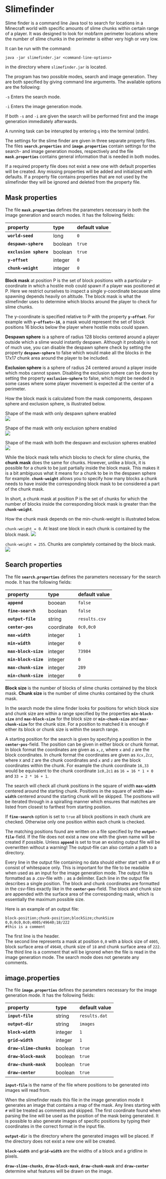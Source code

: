 # Slimefinder

Slime finder is a command line Java tool to search for locations in a Minecraft world with specific amounts of slime chunks within certain range of a player. It was designed to look for mobfarm perimeter locations where the number of slime chunks in the perimeter is either very high or very low.

It can be run with the command:
```
java -jar slimefinder.jar <command-line-options>
```
in the directory where ``slimefinder.jar`` is located.

The program has two possible modes, search and image generation. They are both specified by giving command line arguments. The available options are the following:

``-s``  Enters the search mode.

``-i``  Enters the image generation mode.

If both ``-s`` and ``-i`` are given the search will be performed first and the image generation immediately afterwards.

A running task can be interupted by entering ``q`` into the terminal (stdin).

The settings for the slime finder are given in three separate property files. The files **``search.properties``** and **``image.properties``** contain settings for the search- and image generation modes, respectively and the file **``mask.properties``** contains general information that is needed in both modes. 

If a required property file does not exist a new one with default properties will be created. Any missing properties will be added and initialized with defaults.
If a property file contains properties that are not used by the slimefinder they will be ignored and deleted from the property file.

## Mask properties

The file **``mask.properties``** defines the parameters necessary in both the image generation and search modes. It has
the following fields:

| property | type | default value |
|:--- |:--- |:---|
| **``world-seed``**     | long | ``0`` |
| **``despawn-sphere``** | boolean  | ``true`` |
| **``exclusion sphere``** | boolean | ``true`` |
| **``y-offset``** | integer | ``0`` |
| **``chunk-weight``** | integer | ``0`` |

**Block mask** at position P is the set of block positions with a particular y-coordinate in which a hostile mob could spawn if a player was positioned at P. Here we restrict ourselves to inspect a single y-coordinate because slime spawning depends heavily on altitude. The block mask is what the slimefinder uses to determine which blocks around the player to check for slime chunks.

The y-coordinate is specified relative to P with the property **``y-offset``**. For example with **``y-offset=-16``**,  a mask would represent the set of block positions 16 blocks below the player where hostile mobs could spawn.

**Despawn sphere** is a sphere of radius 128 blocks centered around a player outside which a slime would instantly despawn. Although it probably is not of much use, you can disable the despawn sphere check by setting the property **``despawn-sphere``** to false which would make all the blocks in the 17x17 chunk area around the player to be included.

**Exclusion sphere** is a sphere of radius 24 centered around a player inside which mobs cannot spawn.
Disabling the exclusion sphere can be done by setting the property **``exclusion-sphere``** to false, which might be needed in some cases where some player movement is expected at the center of a perimeter.

How the block mask is calculated from the mask components, despawn sphere and exclusion sphere, is illustrated below.

Shape of the mask with only despawn sphere enabled  
![](resources/despawn-sphere.png)

Shape of the mask with only exclusion sphere enabled  
![](resources/exclusion-sphere.png)

Shape of the mask with both the despawn and exclusion spheres enabled  
![](resources/block-mask.png)

While the block mask tells which blocks to check for slime chunks, the **chunk mask** does the same for chunks. However, unlike a block, it is possible for a chunk to be just partially inside the block mask. This makes it is a bit ambiguous what it means for a chunk to be in the despawn sphere for example. 
**``chunk-weight``** allows you to specify how many blocks a chunk needs to have inside the corresponding block mask to be considered a part of the chunk mask.

In short, a chunk mask at position P is the set of chunks for which the number of blocks inside the corresponding block mask is greater than the **``chunk-weight``**.

How the chunk mask depends on the min-chunk-weight is illustrated below.

`chunk-weight = 0`. At least one block in each chunk is contained by the block mask.
![](resources/chunk-weight=0.png)

`chunk-weight = 255`. Chunks are completely contained by the block mask.
![](resources/chunk-weight=255.png)

## Search properties

The file **``search.properties``** defines the parameters necessary for the search mode. It has the following fields:

| property | type | default value |
|:--- |:--- |:---|
| **``append``** | booean | ``false`` |
| **``fine-search``** | boolean | ``false`` |
| **``output-file``** | string | ``results.csv`` |
| **``center-pos``** | coordinate | ``0c0,0c0`` |
| **``max-width``** | integer | ``1`` |
| **``min-width``** | integer | ``0`` |
| **``max-block-size``** | integer | ``73984`` |
| **``min-block-size``** | integer | ``0`` |
| **``max-chunk-size``** | integer | ``289`` |
| **``min-chunk-size``** | integer | ``0`` |

**Block size** is the number of blocks of slime chunks contained by the block mask.
**Chunk size** is the number of slime chunks contained by the chunk mask.

In the search mode the slime finder looks for positions for which block size and chunk size are within a range specified by the properties **``min-block-size``** and **``max-block-size``** for the block size or **``min-chunk-size``** and **``max-chunk-size``** for the chunk size. For a position to matched it is enough if either its block or chunk size is within the search range.

A starting position for the search is given by specifying a position in the **``center-pos``**-field. The position can be given in either block or chunk format.
In block format the coordinates are given as ``x,z``,  where ``x`` and ``z`` are the block coordinates.
In chunk format the coordinates are given as ``Xcx,Zcz``,  where ``X`` and ``Z`` are the chunk coordinates and ``x`` and ``z`` are the block coordinates within the chunk.
For example the chunk coordinate ``16,33`` would be equivalent to the chunk coordinate ``1c0,2c1`` as ``16 = 16 * 1 + 0`` and ``33 = 2 * 16 + 1``.

The search will check all chunk positions in the square of width **``max-width``** centered around the starting chunk. Positions in the square of width **``min-width``** centered around the starting chunk will be skipped. The positions will be iterated through in a spiralling manner which ensures that matches are listed from closest to farthest from starting position.

If **``fine-search``** option is set to ``true`` all block positions in each chunk are checked. Otherwise only one position within each chunk is checked.

The matching positions found are written on a file specified by the **``output-file``**-field. If the file does not exist a new one with the given name will be created if possible. Unless **``append``** is set to true an existing output file will be overwritten without a warning! The output-file can also contain a path to a directory.

Every line in the output file containing no data should either start with a # or consist of whitespace only. This is important for the file to be readable when used as an input for the image generation mode. The output file is formatted as a .csv-file with ``;`` as a delimiter. Each line in the output file describes a single position. The block and chunk coordinates are formatted in the csv-files exactly like in the **``center-pos``**-field. The block and chunk size are appended with the surface area of the corresponding mask, which is essentially the maximum possible size.

Here is an example of an output file:
```
block-position;chunk-position;blockSize;chunkSize
0,0;0c0,0c0;4005/49640;18/222
#this is a comment
```
The first line is the header.\
The second line represents a mask at position ``0,0`` with a block size of ``4005``, block surface area of ``49640``, chunk size of ``18`` and chunk surface area of ``222``.\
The third line is a comment that will be ignored when the file is read in the image generation mode. The search mode does not generate any comments.

## image.properties

The file **``image.properties``** defines the parameters necessary for the image generation mode. It has the following fields:

| property | type | default value |
|:--- |:--- |:---|
| **``input-file``** | string | ``results.dat`` |
| **``output-dir``** | string | ``images`` |
| **``block-width``** | integer | ``1`` |
| **``grid-width``** | integer | ``1`` |
| **``draw-slime-chunks``** | boolean | ``true`` |
| **``draw-block-mask``** | boolean | ``true`` |
| **``draw-chunk-mask``** | boolean | ``true`` |
| **``draw-center``** | boolean | ``true`` |

**``input-file``** is the name of the file where positions to be generated into images will read from.

When the slimefinder reads this file in the image generation mode it generates an image that contains a map of the mask. Any lines starting with ``#`` will be treated as comments and skipped. The first coordinate found when parsing the line will be used as the position of the mask being generated. It is possible to also generate images of specific positions by typing their coordinates in the correct format in the input file.

**``output-dir``** is the directory where the generated images will be placed. If the directory does not exist a new one will be created.

**``block-width``** and **``grid-width``** are the widths of a block and a gridline in pixels.

**``draw-slime-chunks``**, **``draw-block-mask``**, **``draw-chunk-mask``** and **``draw-center``** determine what features will be drawn on the image.
